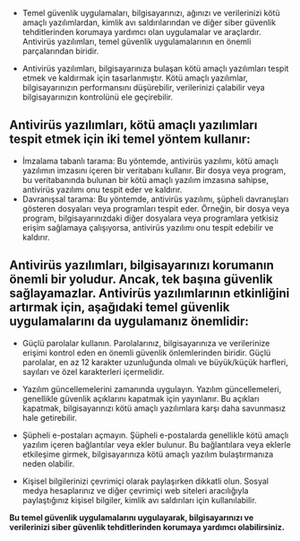 * Temel güvenlik uygulamaları, bilgisayarınızı, ağınızı ve verilerinizi kötü amaçlı yazılımlardan, kimlik avı saldırılarından ve diğer siber güvenlik tehditlerinden korumaya yardımcı olan uygulamalar ve araçlardır. Antivirüs yazılımları, temel güvenlik uygulamalarının en önemli parçalarından biridir.

* Antivirüs yazılımları, bilgisayarınıza bulaşan kötü amaçlı yazılımları tespit etmek ve kaldırmak için tasarlanmıştır. Kötü amaçlı yazılımlar, bilgisayarınızın performansını düşürebilir, verilerinizi çalabilir veya bilgisayarınızın kontrolünü ele geçirebilir.

## Antivirüs yazılımları, kötü amaçlı yazılımları tespit etmek için iki temel yöntem kullanır:

- İmzalama tabanlı tarama: Bu yöntemde, antivirüs yazılımı, kötü amaçlı yazılımın imzasını içeren bir veritabanı kullanır. Bir dosya veya program, bu veritabanında bulunan bir kötü amaçlı yazılım imzasına sahipse, antivirüs yazılımı onu tespit eder ve kaldırır.
- Davranışsal tarama: Bu yöntemde, antivirüs yazılımı, şüpheli davranışları gösteren dosyaları veya programları tespit eder. Örneğin, bir dosya veya program, bilgisayarınızdaki diğer dosyalara veya programlara yetkisiz erişim sağlamaya çalışıyorsa, antivirüs yazılımı onu tespit edebilir ve kaldırır.

## Antivirüs yazılımları, bilgisayarınızı korumanın önemli bir yoludur. Ancak, tek başına güvenlik sağlayamazlar. Antivirüs yazılımlarının etkinliğini artırmak için, aşağıdaki temel güvenlik uygulamalarını da uygulamanız önemlidir:

- Güçlü parolalar kullanın. Parolalarınız, bilgisayarınıza ve verilerinize erişimi kontrol eden en önemli güvenlik önlemlerinden biridir. Güçlü parolalar, en az 12 karakter uzunluğunda olmalı ve büyük/küçük harfleri, sayıları ve özel karakterleri içermelidir.

- Yazılım güncellemelerini zamanında uygulayın. Yazılım güncellemeleri, genellikle güvenlik açıklarını kapatmak için yayınlanır. Bu açıkları kapatmak, bilgisayarınızı kötü amaçlı yazılımlara karşı daha savunmasız hale getirebilir.

- Şüpheli e-postaları açmayın. Şüpheli e-postalarda genellikle kötü amaçlı yazılım içeren bağlantılar veya ekler bulunur. Bu bağlantılara veya eklerle etkileşime girmek, bilgisayarınıza kötü amaçlı yazılım bulaştırmanıza neden olabilir.

- Kişisel bilgilerinizi çevrimiçi olarak paylaşırken dikkatli olun. Sosyal medya hesaplarınız ve diğer çevrimiçi web siteleri aracılığıyla paylaştığınız kişisel bilgiler, kimlik avı saldırıları için kullanılabilir.

**Bu temel güvenlik uygulamalarını uygulayarak, bilgisayarınızı ve verilerinizi siber güvenlik tehditlerinden korumaya yardımcı olabilirsiniz.**